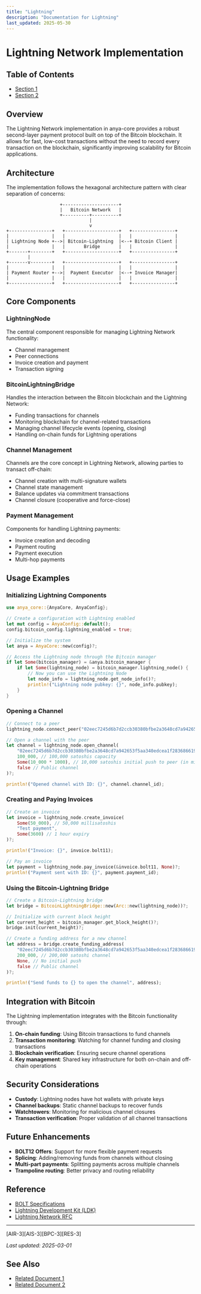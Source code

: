 ```yaml
---
title: "Lightning"
description: "Documentation for Lightning"
last_updated: 2025-05-30
---
```


<!-- markdownlint-disable MD013 line-length -->

# Lightning Network Implementation

## Table of Contents

- [Section 1](#section-1)
- [Section 2](#section-2)


## Overview

The Lightning Network implementation in anya-core provides a robust second-layer payment protocol built on top of the Bitcoin blockchain. It allows for fast, low-cost transactions without the need to record every transaction on the blockchain, significantly improving scalability for Bitcoin applications.

## Architecture

The implementation follows the hexagonal architecture pattern with clear separation of concerns:

```
                    +---------------------+
                    |   Bitcoin Network   |
                    +----------+----------+
                               |
                               v
+----------------+   +--------------------+   +----------------+
|                |   |                    |   |                |
| Lightning Node +-->| Bitcoin-Lightning  |<--+ Bitcoin Client |
|                |   |       Bridge       |   |                |
+-------+--------+   +--------------------+   +----------------+
        |
+-------v--------+   +--------------------+   +----------------+
|                |   |                    |   |                |
| Payment Router +-->|  Payment Executor  |<--+ Invoice Manager|
|                |   |                    |   |                |
+----------------+   +--------------------+   +----------------+
```

## Core Components

### LightningNode

The central component responsible for managing Lightning Network functionality:

- Channel management
- Peer connections
- Invoice creation and payment
- Transaction signing

### BitcoinLightningBridge

Handles the interaction between the Bitcoin blockchain and the Lightning Network:

- Funding transactions for channels
- Monitoring blockchain for channel-related transactions
- Managing channel lifecycle events (opening, closing)
- Handling on-chain funds for Lightning operations

### Channel Management

Channels are the core concept in Lightning Network, allowing parties to transact off-chain:

- Channel creation with multi-signature wallets
- Channel state management
- Balance updates via commitment transactions
- Channel closure (cooperative and force-close)

### Payment Management

Components for handling Lightning payments:

- Invoice creation and decoding
- Payment routing
- Payment execution
- Multi-hop payments

## Usage Examples

### Initializing Lightning Components

```rust
use anya_core::{AnyaCore, AnyaConfig};

// Create a configuration with Lightning enabled
let mut config = AnyaConfig::default();
config.bitcoin_config.lightning_enabled = true;

// Initialize the system
let anya = AnyaCore::new(config)?;

// Access the Lightning node through the Bitcoin manager
if let Some(bitcoin_manager) = &anya.bitcoin_manager {
    if let Some(lightning_node) = bitcoin_manager.lightning_node() {
        // Now you can use the Lightning Node
        let node_info = lightning_node.get_node_info()?;
        println!("Lightning node pubkey: {}", node_info.pubkey);
    }
}
```

### Opening a Channel

```rust
// Connect to a peer
lightning_node.connect_peer("02eec7245d6b7d2ccb30380bfbe2a3648cd7a942653f5aa340edcea1f283686619", "127.0.0.1", 9735)?;

// Open a channel with the peer
let channel = lightning_node.open_channel(
    "02eec7245d6b7d2ccb30380bfbe2a3648cd7a942653f5aa340edcea1f283686619", 
    100_000, // 100,000 satoshis capacity
    Some(10_000 * 1000), // 10,000 satoshis initial push to peer (in millisatoshis)
    false // Public channel
)?;

println!("Opened channel with ID: {}", channel.channel_id);
```

### Creating and Paying Invoices

```rust
// Create an invoice
let invoice = lightning_node.create_invoice(
    Some(50_000), // 50,000 millisatoshis
    "Test payment", 
    Some(3600) // 1 hour expiry
)?;

println!("Invoice: {}", invoice.bolt11);

// Pay an invoice
let payment = lightning_node.pay_invoice(&invoice.bolt11, None)?;
println!("Payment sent with ID: {}", payment.payment_id);
```

### Using the Bitcoin-Lightning Bridge

```rust
// Create a Bitcoin-Lightning bridge
let bridge = BitcoinLightningBridge::new(Arc::new(lightning_node))?;

// Initialize with current block height
let current_height = bitcoin_manager.get_block_height()?;
bridge.init(current_height)?;

// Create a funding address for a new channel
let address = bridge.create_funding_address(
    "02eec7245d6b7d2ccb30380bfbe2a3648cd7a942653f5aa340edcea1f283686619",
    200_000, // 200,000 satoshi channel
    None, // No initial push
    false // Public channel
)?;

println!("Send funds to {} to open the channel", address);
```

## Integration with Bitcoin

The Lightning implementation integrates with the Bitcoin functionality through:

1. **On-chain funding**: Using Bitcoin transactions to fund channels
2. **Transaction monitoring**: Watching for channel funding and closing transactions
3. **Blockchain verification**: Ensuring secure channel operations
4. **Key management**: Shared key infrastructure for both on-chain and off-chain operations

## Security Considerations

- **Custody**: Lightning nodes have hot wallets with private keys
- **Channel backups**: Static channel backups to recover funds
- **Watchtowers**: Monitoring for malicious channel closures
- **Transaction verification**: Proper validation of all channel transactions

## Future Enhancements

- **BOLT12 Offers**: Support for more flexible payment requests
- **Splicing**: Adding/removing funds from channels without closing
- **Multi-part payments**: Splitting payments across multiple channels
- **Trampoline routing**: Better privacy and routing reliability

## Reference

- [BOLT Specifications](https://github.com/lightning/bolts)
- [Lightning Development Kit (LDK)](https://lightningdevkit.org/)
- [Lightning Network RFC](https://github.com/lightning/bolts/blob/master/00-introduction.md)

---
[AIR-3][AIS-3][BPC-3][RES-3]


_Last updated: 2025-03-01_

## See Also

- [Related Document 1](../INSTALLATION.md)
- [Related Document 2](../../INSTALLATION_REVIEW.md)
